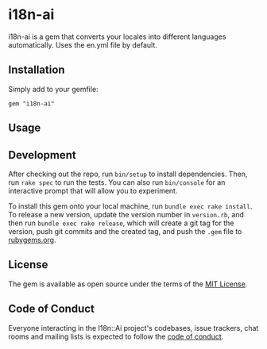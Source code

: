 # i18n-ai

i18n-ai is a gem that converts your locales into different languages automatically. Uses the
en.yml file by default.

## Installation

Simply add to your gemfile:

```
gem "i18n-ai"
```

## Usage


## Development

After checking out the repo, run `bin/setup` to install dependencies. Then, run `rake spec` to run the tests. You can also run `bin/console` for an interactive prompt that will allow you to experiment.

To install this gem onto your local machine, run `bundle exec rake install`. To release a new version, update the version number in `version.rb`, and then run `bundle exec rake release`, which will create a git tag for the version, push git commits and the created tag, and push the `.gem` file to [rubygems.org](https://rubygems.org).

## License

The gem is available as open source under the terms of the [MIT License](https://opensource.org/licenses/MIT).

## Code of Conduct

Everyone interacting in the I18n::Ai project's codebases, issue trackers, chat rooms and mailing lists is expected to follow the [code of conduct](https://github.com/[USERNAME]/i18n-ai/blob/master/CODE_OF_CONDUCT.md).
